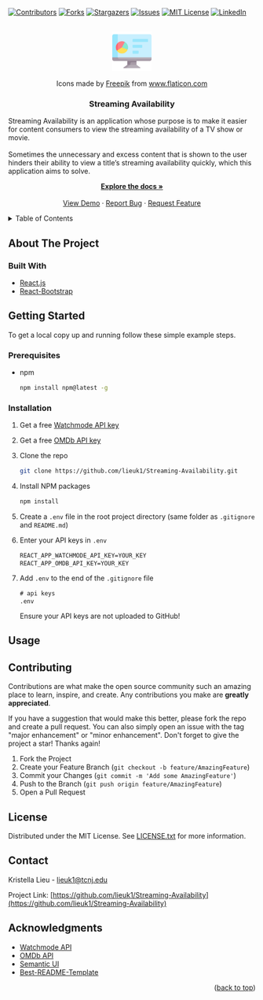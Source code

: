 <div id="top"></div>
<!--
*** Thanks for checking out the Best-README-Template. If you have a suggestion
*** that would make this better, please fork the repo and create a pull request
*** or simply open an issue with the tag "enhancement".
*** Don't forget to give the project a star!
*** Thanks again! Now go create something AMAZING! :D
-->



<!-- PROJECT SHIELDS -->
<!--
*** I'm using markdown "reference style" links for readability.
*** Reference links are enclosed in brackets [ ] instead of parentheses ( ).
*** See the bottom of this document for the declaration of the reference variables
*** for contributors-url, forks-url, etc. This is an optional, concise syntax you may use.
*** https://www.markdownguide.org/basic-syntax/#reference-style-links
-->
[![Contributors][contributors-shield]][contributors-url]
[![Forks][forks-shield]][forks-url]
[![Stargazers][stars-shield]][stars-url]
[![Issues][issues-shield]][issues-url]
[![MIT License][license-shield]][license-url]
[![LinkedIn][linkedin-shield]][linkedin-url]



<!-- PROJECT LOGO -->
<br />
<div align="center">
  <a href="https://github.com/lieuk1/Streaming-Availability">
    <img src="public/readme-logo.png" alt="Logo" width="80" height="80">
  </a>
  <p>
    Icons made by <a href="https://www.freepik.com" title="Freepik">Freepik</a> from <a href="https://www.flaticon.com/" title="Flaticon">www.flaticon.com</a>
  </p>

<h3 align="center">Streaming Availability</h3>

  <p>
    <p align="left">
    Streaming Availability is an application whose purpose is to make it easier for content consumers to view the streaming availability of a TV show or movie. 
    <br />
    <br />
    Sometimes the unnecessary and excess content that is shown to the user hinders their ability to view a title’s streaming availability quickly, which this application aims to solve.
    </p>
    <a href="https://github.com/lieuk1/Streaming-Availability"><strong>Explore the docs »</strong></a>
    <br />
    <br />
    <a href="https://github.com/lieuk1/Streaming-Availability">View Demo</a>
    ·
    <a href="https://github.com/lieuk1/Streaming-Availability/issues">Report Bug</a>
    ·
    <a href="https://github.com/lieuk1/Streaming-Availability/issues">Request Feature</a>
  </p>
</div>



<!-- TABLE OF CONTENTS -->
<details>
  <summary>Table of Contents</summary>
  <ol>
    <li>
      <a href="#about-the-project">About The Project</a>
      <ul>
        <li><a href="#built-with">Built With</a></li>
      </ul>
    </li>
    <li>
      <a href="#getting-started">Getting Started</a>
      <ul>
        <li><a href="#prerequisites">Prerequisites</a></li>
        <li><a href="#installation">Installation</a></li>
      </ul>
    </li>
    <li><a href="#usage">Usage</a></li>
    <li><a href="#roadmap">Roadmap</a></li>
    <li><a href="#contributing">Contributing</a></li>
    <li><a href="#license">License</a></li>
    <li><a href="#contact">Contact</a></li>
    <li><a href="#acknowledgments">Acknowledgments</a></li>
  </ol>
</details>



<!-- ABOUT THE PROJECT -->
## About The Project

<!-- [![Product Name Screen Shot][product-screenshot]](https://example.com) -->



### Built With

* [React.js](https://reactjs.org/)
* [React-Bootstrap](https://react-bootstrap.github.io/)



<!-- GETTING STARTED -->
## Getting Started

To get a local copy up and running follow these simple example steps.

### Prerequisites

- npm
  
  ```sh
  npm install npm@latest -g
  ```

### Installation

1. Get a free [Watchmode API key](https://api.watchmode.com/) 
2. Get a free [OMDb API key](https://www.omdbapi.com/)
3. Clone the repo
   
   ```sh
   git clone https://github.com/lieuk1/Streaming-Availability.git
   ```
4. Install NPM packages
   
   ```sh
   npm install
   ```
5. Create a `.env` file in the root project directory (same    folder as `.gitignore` and `README.md`)
6. Enter your API keys in `.env`
   
   ```.env
   REACT_APP_WATCHMODE_API_KEY=YOUR_KEY
   REACT_APP_OMDB_API_KEY=YOUR_KEY
   ```
7. Add `.env` to the end of the `.gitignore` file
   
   ```.gitignore
   # api keys
   .env
   ```
   Ensure your API keys are not uploaded to GitHub!



<!-- USAGE EXAMPLES -->
## Usage

<!-- Use this space to show useful examples of how a project can be used. Additional screenshots, code examples and demos work well in this space. You may also link to more resources.

_For more examples, please refer to the [Documentation](https://example.com)_ -->

<!-- <p align="right">(<a href="#top">back to top</a>)</p> -->



<!-- ROADMAP -->
<!-- ## Roadmap -->

<!-- - [] Feature 1
- [] Feature 2
- [] Feature 3
    - [] Nested Feature -->

<!-- See the [open issues](https://github.com/lieuk1/Streaming-Availability/issues) for a full list of proposed features (and known issues). -->

<!-- <p align="right">(<a href="#top">back to top</a>)</p> -->



<!-- CONTRIBUTING -->
## Contributing

Contributions are what make the open source community such an amazing place to learn, inspire, and create. Any contributions you make are **greatly appreciated**.

If you have a suggestion that would make this better, please fork the repo and create a pull request. You can also simply open an issue with the tag "major enhancement" or "minor enhancement".
Don't forget to give the project a star! Thanks again!

1. Fork the Project
2. Create your Feature Branch (`git checkout -b feature/AmazingFeature`)
3. Commit your Changes (`git commit -m 'Add some AmazingFeature'`)
4. Push to the Branch (`git push origin feature/AmazingFeature`)
5. Open a Pull Request



<!-- LICENSE -->
## License

Distributed under the MIT License. See [LICENSE.txt](https://github.com/lieuk1/Streaming-Availability/blob/main/LICENSE.txt) for more information.



<!-- CONTACT -->
## Contact

Kristella Lieu - lieuk1@tcnj.edu

Project Link: [https://github.com/lieuk1/Streaming-Availability](https://github.com/lieuk1/Streaming-Availability)



<!-- ACKNOWLEDGMENTS -->
## Acknowledgments

* [Watchmode API](https://api.watchmode.com/)
* [OMDb API](https://www.omdbapi.com/)
* [Semantic UI](https://semantic-ui.com/)
* [Best-README-Template](https://github.com/othneildrew/Best-README-Template)

<p align="right">(<a href="#top">back to top</a>)</p>



<!-- MARKDOWN LINKS & IMAGES -->
<!-- https://www.markdownguide.org/basic-syntax/#reference-style-links -->
[contributors-shield]: https://img.shields.io/github/contributors/lieuk1/Streaming-Availability.svg?style=for-the-badge
[contributors-url]: https://github.com/lieuk1/Streaming-Availability/graphs/contributors
[forks-shield]: https://img.shields.io/github/forks/lieuk1/Streaming-Availability.svg?style=for-the-badge
[forks-url]: https://github.com/lieuk1/Streaming-Availability/network/members
[stars-shield]: https://img.shields.io/github/stars/lieuk1/Streaming-Availability.svg?style=for-the-badge
[stars-url]: https://github.com/lieuk1/Streaming-Availability/stargazers
[issues-shield]: https://img.shields.io/github/issues/lieuk1/Streaming-Availability.svg?style=for-the-badge
[issues-url]: https://github.com/lieuk1/Streaming-Availability/issues
[license-shield]: https://img.shields.io/github/license/lieuk1/Streaming-Availability.svg?style=for-the-badge
[license-url]: https://github.com/lieuk1/Streaming-Availability/blob/main/LICENSE
[linkedin-shield]: https://img.shields.io/badge/-LinkedIn-black.svg?style=for-the-badge&logo=linkedin&colorB=555
[linkedin-url]: https://www.linkedin.com/in/krystelle-lieu-aa4110148/
[product-screenshot]: images/screenshot.png
